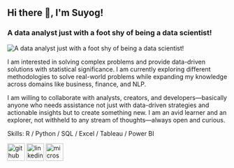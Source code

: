 ## Hi there 👋, I'm Suyog!
### A data analyst just with a foot shy of being a data scientist!
![A data analyst just with a foot shy of being a data scientist!](https://github.com/SuyogPatgave/Me/blob/main/Git_Readme.png?raw=true)

I am interested in solving complex problems and provide data-driven solutions with statistical significance. I am currently exploring different methodologies to solve real-world problems while expanding my knowledge across domains like business, finance, and NLP.

I am willing to collaborate with analysts, creators, and developers—basically anyone who needs assistance not just with data-driven strategies and actionable insights but to create something new. I am an avid learner and an explorer, not withheld to any stream of thoughts—always open and curious.

Skills: R / Python / SQL / Excel / Tableau / Power BI

[<img src='https://cdn.jsdelivr.net/npm/simple-icons@3.0.1/icons/github.svg' alt='github' height='40'>](https://github.com/SuyogPatgave)  [<img src='https://cdn.jsdelivr.net/npm/simple-icons@3.0.1/icons/linkedin.svg' alt='linkedin' height='40'>](https://www.linkedin.com/in/https://www.linkedin.com/in/suyog-patgave99//)  [<img src='https://cdn.jsdelivr.net/npm/simple-icons@3.0.1/icons/microsoftoutlook.svg' alt='microsoftoutlook' height='40'>](suyogpatgave@outlook.com)  
